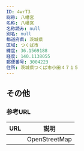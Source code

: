 ```yaml
---
ID: 4wrT3
総称: 八幡宮
名称: 八幡宮
名称読み: null
別名: null
都道府県: 茨城県
区域: つくば市
緯度: 36.1569188
経度: 140.1138055
郵便番号: 3004223
住所: 茨城県つくば市小田４７１５
---
```


## その他

### 参考URL

| URL | 説明          |
| --- | ------------- |
|     | OpenStreetMap |
